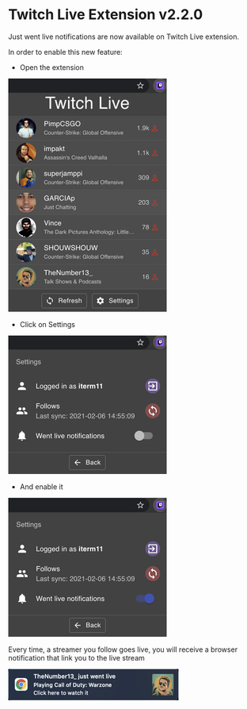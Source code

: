 # Twitch Live Extension v2.2.0

Just went live notifications are now available on Twitch Live extension.

In order to enable this new feature:
- Open the extension

![Extension](../assets/extension.png "Extension")

- Click on Settings 

![Settings](../assets/settings_rsz.png "Settings")

- And enable it

![Settings](../assets/settings_enabled_rsz.png "Settings")

Every time, a streamer you follow goes live, 
you will receive a browser notification that link you to the live stream

![Notification](../assets/notification_mac_rsz.png "Notification")



